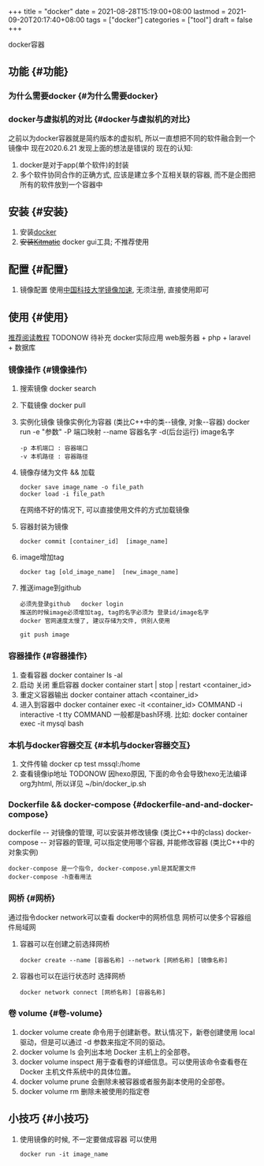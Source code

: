 +++
title = "docker"
date = 2021-08-28T15:19:00+08:00
lastmod = 2021-09-20T20:17:40+08:00
tags = ["docker"]
categories = ["tool"]
draft = false
+++

docker容器

<!--more-->


## 功能 {#功能}


### 为什么需要docker {#为什么需要docker}


### docker与虚拟机的对比 {#docker与虚拟机的对比}

之前以为docker容器就是简约版本的虚拟机, 所以一直想把不同的软件融合到一个镜像中
现在2020.6.21 发现上面的想法是错误的
现在的认知:

1.  docker是对于app(单个软件)的封装
2.  多个软件协同合作的正确方式, 应该是建立多个互相关联的容器, 而不是企图把所有的软件放到一个容器中


## 安装 {#安装}

1.  安装[docker](https://www.docker.com)
2.  ~~安装[Kitmatic](https://github.com/docker/kitematic)~~
    docker gui工具;
    不推荐使用


## 配置 {#配置}

1.  镜像配置
    使用[中国科技大学镜像加速](http://mirrors.ustc.edu.cn/help/dockerhub.html?highlight=docker), 无须注册, 直接使用即可


## 使用 {#使用}

[推荐阅读教程](https://www.runoob.com/docker/docker-container-connection.html)
TODONOW 待补充
docker实际应用
web服务器 + php + laravel + 数据库


### 镜像操作 {#镜像操作}

1.  搜索镜像
    docker search <image name>
2.  下载镜像
    docker pull <image name>
3.  实例化镜像
    镜像实例化为容器 (类比C++中的类--镜像,  对象--容器)
    docker run -e "参数"  -P 端口映射 --name 容器名字 -d(后台运行) image名字

    ```text
    -p 本机端口 : 容器端口
    -v 本机路径 : 容器路径
    ```
4.  镜像存储为文件 && 加载

    ```text
    docker save image_name -o file_path
    docker load -i file_path
    ```

    在网络不好的情况下, 可以直接使用文件的方式加载镜像
5.  容器封装为镜像

    ```text
    docker commit [container_id]  [image_name]
    ```
6.  image增加tag

    ```text
    docker tag [old_image_name]  [new_image_name]
    ```
7.  推送image到github

    ```text
    必须先登录github   docker login
    推送的时候image必须增加tag, tag的名字必须为 登录id/image名字
    docker 官网速度太慢了, 建议存储为文件, 供别人使用
    ```

    ```text
    git push image
    ```


### 容器操作 {#容器操作}

1.  查看容器
    docker container ls -al
2.  启动 关闭 重启容器
    docker container start | stop | restart  <container\_id>
3.  重定义容器输出
    docker container attach <container\_id>
4.  进入到容器中
    docker container exec -it <container\_id>  COMMAND
    -i interactive
    -t tty
    COMMAND 一般都是bash环境. 比如:
    docker container exec -it mysql bash


### 本机与docker容器交互 {#本机与docker容器交互}

1.  文件传输
    docker cp  test  mssql:/home
2.  查看镜像ip地址 TODONOW
    因hexo原因, 下面的命令会导致hexo无法编译org为html, 所以详见
    ~/bin/docker\_ip.sh


### Dockerfile && docker-compose {#dockerfile-and-and-docker-compose}

dockerfile -- 对镜像的管理, 可以安装并修改镜像   (类比C++中的class)
docker-compose -- 对容器的管理, 可以指定使用哪个容器, 并能修改容器 (类比C++中的对象实例)

```text
docker-compose 是一个指令, docker-compose.yml是其配置文件
docker-compose -h查看用法
```


### 网桥 {#网桥}

通过指令docker network可以查看 docker中的网桥信息
网桥可以使多个容器组件局域网

1.  容器可以在创建之前选择网桥

    ```text
    docker create --name [容器名称] --network [网桥名称] [镜像名称]
    ```
2.  容器也可以在运行状态时 选择网桥

    ```text
    docker network connect [网桥名称] [容器名称]
    ```


### 卷 volume {#卷-volume}

1.  docker volume create
    命令用于创建新卷。默认情况下，新卷创建使用 local 驱动，但是可以通过 -d 参数来指定不同的驱动。
2.  docker volume ls
    会列出本地 Docker 主机上的全部卷。
3.  docker volume inspect
    用于查看卷的详细信息。可以使用该命令查看卷在 Docker 主机文件系统中的具体位置。
4.  docker volume prune
    会删除未被容器或者服务副本使用的全部卷。
5.  docker volume rm
    删除未被使用的指定卷


## 小技巧 {#小技巧}

1.  使用镜像的时候, 不一定要做成容器
    可以使用

    ```text
    docker run -it image_name
    ```